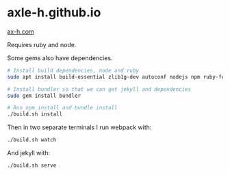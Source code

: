 # axle-h.github.io

[ax-h.com](http://ax-h.com)

Requires ruby and node.

Some gems also have dependencies.

```bash
# Install build dependencies, node and ruby
sudo apt install build-essential zlib1g-dev autoconf nodejs npm ruby-full

# Install bundler so that we can get jekyll and dependencies
sudo gem install bundler

# Run npm install and bundle install
./build.sh install
```

Then in two separate terminals I run webpack with:

```bash
./build.sh watch
```

And jekyll with:

```bash
./build.sh serve
```